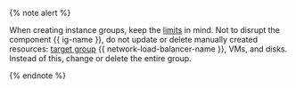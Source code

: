 {% note alert %}

When creating instance groups, keep the [limits](../../compute/concepts/limits.md) in mind. Not to disrupt the component {{ ig-name }}, do not update or delete manually created resources: [target group](../../network-load-balancer/concepts/target-resources.md) {{ network-load-balancer-name }}, VMs, and disks. Instead of this, change or delete the entire group.

{% endnote %}

